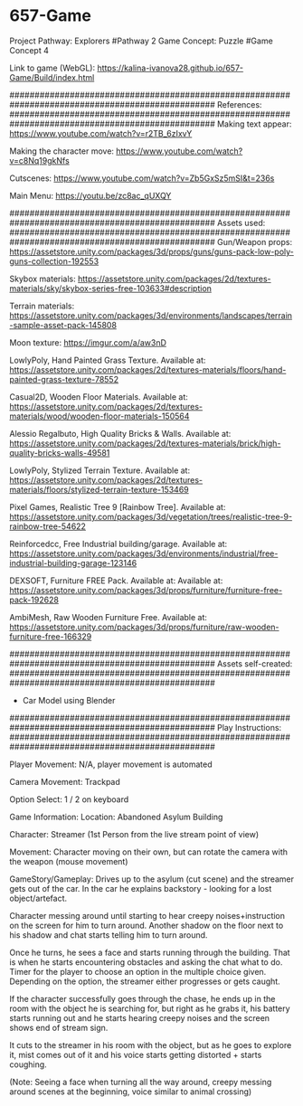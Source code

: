 # 657-Game

Project Pathway: Explorers #Pathway 2
Game Concept: Puzzle #Game Concept 4

Link to game (WebGL):
https://kalina-ivanova28.github.io/657-Game/Build/index.html 

#################################################################################################
References:
#################################################################################################
Making text appear:
https://www.youtube.com/watch?v=r2TB_6zIxvY

Making the character move:
https://www.youtube.com/watch?v=c8Nq19gkNfs

Cutscenes:
https://www.youtube.com/watch?v=Zb5GxSz5mSI&t=236s

Main Menu:
https://youtu.be/zc8ac_qUXQY

#################################################################################################
Assets used:
#################################################################################################
Gun/Weapon props:
https://assetstore.unity.com/packages/3d/props/guns/guns-pack-low-poly-guns-collection-192553

Skybox materials:
https://assetstore.unity.com/packages/2d/textures-materials/sky/skybox-series-free-103633#description 

Terrain materials:
https://assetstore.unity.com/packages/3d/environments/landscapes/terrain-sample-asset-pack-145808

Moon texture:
https://imgur.com/a/aw3nD

LowlyPoly, Hand Painted Grass Texture. Available at: https://assetstore.unity.com/packages/2d/textures-materials/floors/hand-painted-grass-texture-78552

Casual2D, Wooden Floor Materials. Available at: https://assetstore.unity.com/packages/2d/textures-materials/wood/wooden-floor-materials-150564

Alessio Regalbuto, High Quality Bricks & Walls. Available at: https://assetstore.unity.com/packages/2d/textures-materials/brick/high-quality-bricks-walls-49581

LowlyPoly, Stylized Terrain Texture. Available at: https://assetstore.unity.com/packages/2d/textures-materials/floors/stylized-terrain-texture-153469

Pixel Games, Realistic Tree 9 [Rainbow Tree]. Available at: https://assetstore.unity.com/packages/3d/vegetation/trees/realistic-tree-9-rainbow-tree-54622

Reinforcedcc, Free Industrial building/garage. Available at: https://assetstore.unity.com/packages/3d/environments/industrial/free-industrial-building-garage-123146

DEXSOFT, Furniture FREE Pack. Available at: Available at: https://assetstore.unity.com/packages/3d/props/furniture/furniture-free-pack-192628

AmbiMesh, Raw Wooden Furniture Free. Available at: https://assetstore.unity.com/packages/3d/props/furniture/raw-wooden-furniture-free-166329


#################################################################################################
Assets self-created:
#################################################################################################
- Car Model using Blender

#################################################################################################
Play Instructions:
#################################################################################################

Player Movement: N/A, player movement is automated

Camera Movement: Trackpad

Option Select: 1 / 2 on keyboard


Game Information:
Location: Abandoned Asylum Building 

Character: Streamer (1st Person from the live stream point of view)

Movement: Character moving on their own, but can rotate the camera with the weapon (mouse movement)

GameStory/Gameplay:
Drives up to the asylum (cut scene) and the streamer gets out of the car. In the car he explains backstory - looking for a lost object/artefact. 

Character messing around until starting to hear creepy noises+instruction on the screen for him to turn around. Another shadow on the floor next to his shadow and chat starts telling him to turn around. 

Once he turns, he sees a face and starts running through the building. That is when he starts encountering obstacles and asking the chat what to do. Timer for the player to choose an option in the multiple choice given. Depending on the option, the streamer either progresses or gets caught.

If the character successfully goes through the chase, he ends up in the room with the object he is searching for, but right as he grabs it, his battery starts running out and he starts hearing creepy noises and the screen shows end of stream sign.

It cuts to the streamer in his room with the object, but as he goes to explore it, mist comes out of it and his voice starts getting distorted + starts coughing.

(Note: Seeing a face when turning all the way around, creepy messing around scenes at the beginning, voice similar to animal crossing)

